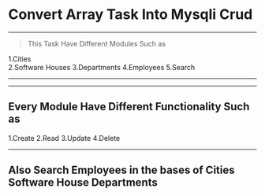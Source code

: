 # Convert Array Task Into Mysqli Crud

---
>This Task Have Different Modules Such as

1.Cities <br>
2.Software Houses
3.Departments
4.Employees
5.Search

---
---
## Every Module Have Different Functionality Such as

1.Create
2.Read
3.Update
4.Delete

---

## Also Search Employees in the bases of  **Cities Software House Departments**
